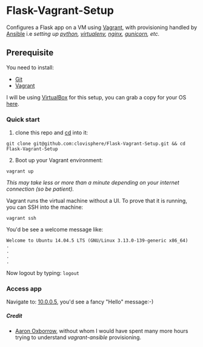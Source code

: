 # Flask-Vagrant-Setup
Configures a Flask app on a VM using [Vagrant](https://www.vagrantup.com/), with provisioning handled by [Ansible](https://www.ansible.com/) i.e _setting up [python](https://www.python.org/), [virtualenv](http://docs.python-guide.org/en/latest/dev/virtualenvs/), [nginx](https://nginx.org/en/), [gunicorn](http://gunicorn.org/), etc._

## Prerequisite
You need to install:
- [Git](https://git-scm.com/)
- [Vagrant](https://www.vagrantup.com/downloads.html)

I will be using [VirtualBox](https://www.virtualbox.org/wiki/VirtualBox) for this setup, you can grab a copy for your OS [here](https://www.virtualbox.org/wiki/Downloads).

### Quick start
1. clone this repo and [cd](https://www.wikiwand.com/en/Cd_(command)) into it: 
 ```
 git clone git@github.com:clovisphere/Flask-Vagrant-Setup.git && cd Flask-Vagrant-Setup
 ```
2. Boot up your Vagrant environment:
```
vagrant up
```

_This may take less or more than a minute depending on your internet connection (so be patient)._ 

Vagrant runs the virtual machine without a UI. To prove that it is running, you can SSH into the machine:
```
vagrant ssh
```
You'd be see a welcome message like:
```
Welcome to Ubuntu 14.04.5 LTS (GNU/Linux 3.13.0-139-generic x86_64)
.
.
.
.
```

Now logout by typing: `logout`

### Access app
Navigate to: [10.0.0.5](http://10.0.0.5), you'd see a fancy "Hello" message:-)


##### Credit
* [Aaron Oxborrow](https://github.com/paste), without whom I would have spent many more hours trying to understand *vagrant-ansible* provisioning.
